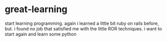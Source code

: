 # great-learning
start learning programming. again
i learned a little bit ruby on rails before, but. i found no job that satisfied me with the little ROR techniques. i want to start again and learn some python
